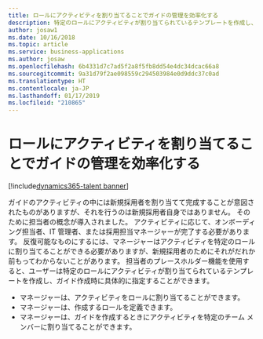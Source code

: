 ```yaml
---
title: ロールにアクティビティを割り当てることでガイドの管理を効率化する
description: 特定のロールにアクティビティが割り当てられているテンプレートを作成し、ガイド作成時に具体的に指定することができます。
author: josaw1
ms.date: 10/16/2018
ms.topic: article
ms.service: business-applications
ms.author: josaw
ms.openlocfilehash: 6b4331d7c7ad5f2a8f5fb8dd54e4dc34dcac66a8
ms.sourcegitcommit: 9a31d79f2ae098559c294503984e0d9ddc37c0ad
ms.translationtype: HT
ms.contentlocale: ja-JP
ms.lasthandoff: 01/17/2019
ms.locfileid: "210865"
---
```

#  <a name="streamline-guide-administration-by-assigning-activities-to-roles"></a>ロールにアクティビティを割り当てることでガイドの管理を効率化する


[!include[dynamics365-talent banner](../../includes/dynamics365-talent.md)]

ガイドのアクティビティの中には新規採用者を割り当てて完成することが意図されたものがありますが、それを行うのは新規採用者自身ではありません。 そのために担当者の概念が導入されました。 アクティビティに応じて、オンボーディング担当者、IT 管理者、または採用担当マネージャーが完了する必要があります。 反復可能なものにするには、マネージャーはアクティビティを特定のロールに割り当てることができる必要がありますが、新規採用者のためにそれがだれか前もってわからないことがあります。 担当者のプレースホルダー機能を使用すると、ユーザーは特定のロールにアクティビティが割り当てられているテンプレートを作成し、ガイド作成時に具体的に指定することができます。

- マネージャーは、アクティビティをロールに割り当てることができます。
- マネージャーは、作成するロールを定義できます。
- マネージャーは、ガイドを作成するときにアクティビティを特定のチーム メンバーに割り当てることができます。
